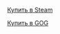 [Купить в Steam](https://store.steampowered.com/app/1010750/Blood_Fresh_Supply/)

[Купить в GOG](https://www.gog.com/game/blood_fresh_supply)